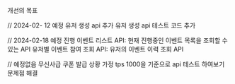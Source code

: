 개선의 목표

// 2024-02- 12 예정
유저 생성 api 추가
유저 생성 api 테스트 코드 추가

// 2024-02-18 예정
진행 이벤트 리스트 API: 현재 진행중인 이벤트 목록을 조회할 수 있는 API
유저별 이벤트 참여 조회 API: 유저의 이벤트 이력 조회 API

// 예정없음 
무신사급 쿠폰 발급 상황 가정
tps 1000을 기준으로 api 테스트 하여보기
문제점 해결